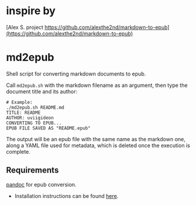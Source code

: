 # inspire by
[Alex S. project https://github.com/alexthe2nd/markdown-to-epub](https://github.com/alexthe2nd/markdown-to-epub)

# md2epub
Shell script for converting markdown documents to epub. 


Call ```md2epub.sh``` with the markdown filename as an argument, then type the document title and its author:
``` shell
# Example:
./md2epub.sh README.md
TITLE: README
AUTHOR: uviigideon
CONVERTING TO EPUB...
EPUB FILE SAVED AS "README.epub"
```
The output will be an epub file with the same name as the markdown one, along a YAML file used for metadata, which is deleted once the execution is complete.

## Requirements
[pandoc](https://pandoc.org/) for epub conversion. 
* Installation instructions can be found [here](https://pandoc.org/installing.html).
